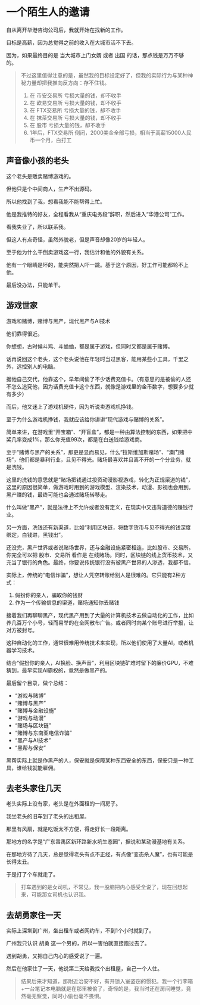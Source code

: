 # 一个陌生人的邀请

自从离开华港咨询公司后，我就开始在找新的工作。

目标是高薪，因为总觉得之前的收入在大城市活不下去。

因为，如果最终目的是 当大城市上门女婿 或者 出国 的话，那点钱是万万不够的。

> 不过这里值得注意的是，虽然我的目标设定好了，但我的实际行为与某种神秘力量却把我推向反方向：存不住钱。
>
> 1. 在 币安交易所 亏损大量的钱，却不收手
> 2. 在 欧易交易所 亏损大量的钱，却不收手
> 3. 在 FTX交易所 亏损大量的钱，却不收手
> 4. 在 抹茶交易所 亏损大量的钱，却不收手
> 5. 在 股市 亏损大量的钱，却不收手
> 6. 1年后，FTX交易所 倒闭，2000美金全部亏损，相当于高薪15000人民币一个月，白打工

## 声音像小孩的老头

这个老头是贩卖赌博游戏的。

但他只是个中间商人，生产不出源码。

所以他找到了我，想看我能不能帮得上忙。

他是我推特的好友，全程看我从“重庆电务段”辞职，然后进入“华港公司”工作。

看我失业了，所以联系我。

但这人有点奇怪，虽然外貌老，但是声音却像20岁的年轻人。

至于他为什么干倒卖游戏这一行，我估计和他的外貌有关系。

他有一个眼睛是坏的，能突然把人吓一跳。基于这个原因，好工作可能都轮不上他。

最后没办法，只能单干。

## 游戏世家

游戏和赌博，赌博与黑产，现代黑产与AI技术

他们靠得很近。

你想想，古时候斗鸡、斗蛐蛐，都是属于游戏，但同时又都是属于赌博。

话再说回这个老头，这个老头说他在年轻时当过黑客，能用某些小工具，千里之外，远控别人的电脑。

据他自己交代，他靠这个，早年间偷了不少话费充值卡。（有意思的是被偷的人还不怎么追究他，因为话费充值卡这个东西，就像是游戏里的金币数字，想要多少就有多少）

而后，他又迷上了游戏机硬件，因为听说卖游戏机挣钱。

至于为什么游戏机挣钱，我就应该给你讲讲“现代游戏与赌博的关系”。

简单来讲，在游戏里“开宝箱”、“开盲盒”，都是一种由算法控制的东西，如果把中奖几率变成1%，那么你充值99次，都是在白送钱给游戏商。

至于“赌博与黑产的关系”，那更是显而易见，什么“拉斯维加斯赌场”、“澳门赌场”，他们都是暴利行业，且见不得光。赌场最喜欢并且离不开的一个分业务，就是洗钱。

这里的洗钱的意思就是“赌场把钱通过投资动漫影视游戏，转化为正规渠道的钱”，这里的原因很简单，做游戏时用到的游戏模型、渲染技术，动漫、影视也会用到。黑产赚的钱，最终可能也会通过赌场转移走。

什么叫做“黑产”，就是法律上不允许或者没有定义，在现实中又违背道德的赚钱行业。

另一方面，洗钱还有新渠道，比如“利用区块链，将数字货币与见不得光的钱深度绑定，白钱进，黑钱出”。

还没完，黑产世界或者说赌场世界，还与金融设施紧密相连，比如股市、交易所。你完全可以把 股市、交易所 看作是 在线赌场。同时，区块链的线上货币技术，又充当了银行的角色。最终，你要说传统银行没有被黑产世界的人渗透，我都不信。

实际上，传统的“电信诈骗”，想让人凭空转账给别人是很难的。它只能有2种方式：

1. 假扮你的亲人，骗取你的钱财
2. 作为一个传输信息的渠道，赌场通知你去赌钱

接着我们再聊聊黑产，现代黑产用到了大量的计算机技术去做自动化的工作，比如养几百万个小号，轻而易举的在全网散布广告。或者同时向某个账号进行举报，让对方被封号。

这种自动化的工作，通常很难用传统技术来实现，所以他们使用了大量AI，或者机器学习技术。

结合“假扮你的亲人，AI换脸、换声音”，利用区块链矿难时留下的廉价GPU，不难猜到，最早实现AI霸权的，竟然是做黑产的。

最后留个目录，做个总结：

* “游戏与赌博”
* “赌博与黑产”
* “赌博与金融设施”
* “游戏与动漫”
* “赌场与区块链”
* “赌博与东南亚电信诈骗”
* “黑产与AI技术”
* “黑帮与保安”

黑帮实际上就是作黑产的人，保安就是保障某种东西安全的东西，保安只是一种工具，谁给钱就能雇佣。

## 去老头家住几天

老头实际上没有家，老头是在外面租的一间房子。

我坐老头的旧车到了老头的出租屋。

那里有风扇，就是吃饭太不方便，得走好长一段距离。

那地方的名字是“广东番禹区新环路新水坑生态园”，据说和某动漫基地有关系。

在那地方待了几天，总是觉得老头有点不正经，有点像“变态杀人魔”，也有可能是长得太丑。

于是打了个车就走了。

> 打车遇到的是女司机，不常见，我一股脑把内心感受全说了，现在回想起来，可能那女司机也认识我。

## 去胡勇家住一天

实际上深圳到广州，坐出租车或者网约车，不到1个小时就到了。

广州我只认识 胡勇 这一个男的，所以一害怕就直接跑过去了。

遇到胡勇，又把自己内心的感受说了一遍。

然后在他家住了一天，他说第二天给我找个出租屋，自己一个人住。

> 结果后来才知道，那附近治安不好，有开锁入室盗窃的惯犯。我一个行李箱+一台笔记本电脑就是在那里被偷了，奇怪的是，我当时还在房间睡觉，竟然毫无察觉，同时小偷也毫不畏惧。
